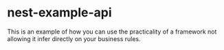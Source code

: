 # nest-example-api
This is an example of how you can use the practicality of a framework not allowing it infer directly on your business rules.
